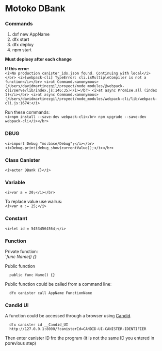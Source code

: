 # Motoko DBank

### Commands
1) dxf new AppName</br>
2) dfx start
3) dfx deploy
4) npm start</br>

<b>Must deploey after each change</b></br>

<b>If this error:</b></br>
  `<i>No production canister_ids.json found. Continuing with local</i></br>
  <i>[webpack-cli] TypeError: cli.isMultipleCompiler is not a function</i></br>
  <i>at Command.<anonymous> (/Users/davidmartinezgil/proyect/node_modules/@webpack-cli/serve/lib/index.js:146:35)</i></br>
  <i>at async Promise.all (index 1)</i></br>
  <i>at async Command.<anonymous> (/Users/davidmartinezgil/proyect/node_modules/webpack-cli/lib/webpack-cli.js:1674:</i>`</br>
  
Run these commands:</br>
  `<i>npm install --save-dev webpack-cli</br>
  npm upgrade --save-dev webpack-cli</i></br>`

### DBUG
`<i>import Debug "mo:base/Debug";</i></br>
<i>Debug.print(debug_show(currentValue));</i></br>`

### Class Canister
`<i>actor DBank {}</i>`

### Variable
`<i>var a = 20;</i></br>`

To replace value use walrus:</br>
`<i>var a := 25;</i>`

### Constant
`<i>let id = 54534564564;</i>`

### Function
Private function:</br>
`<i>func Name() {}</i></br>

Public function</br>
```
  public func Name() {}
```

Public function could be called from a command line:</br>
```  
  dfx canister call AppName FunctionName
```

### Candid UI
A function could be accessed through a browser using [Candid](https://internetcomputer.org/docs/current/developer-docs/build/candid/candid-howto).</br>
```
  dfx canister id __Candid_UI
  http://127.0.0.1:8000/?canisterId=CANDID-UI-CANISTER-IDENTIFIER
```
 Then enter canister ID fro the program (it is not the same ID you entered in porevious step)</br>
 
